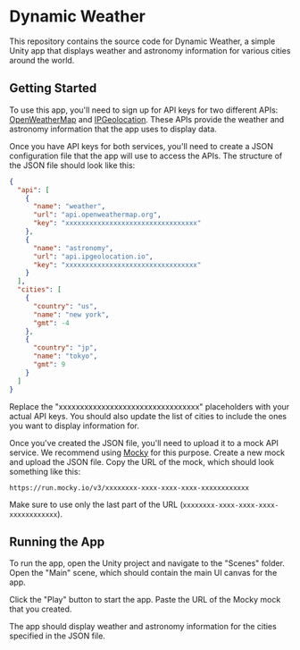 # Dynamic Weather

This repository contains the source code for Dynamic Weather, a simple Unity app that displays weather and astronomy information for various cities around the world.

## Getting Started

To use this app, you'll need to sign up for API keys for two different APIs: [OpenWeatherMap](https://openweathermap.org/) and [IPGeolocation](https://ipgeolocation.io/). These APIs provide the weather and astronomy information that the app uses to display data.

Once you have API keys for both services, you'll need to create a JSON configuration file that the app will use to access the APIs. The structure of the JSON file should look like this:

~~~json
{
  "api": [
    {
      "name": "weather",
      "url": "api.openweathermap.org",
      "key": "xxxxxxxxxxxxxxxxxxxxxxxxxxxxxxxxx"
    },
    {
      "name": "astronomy",
      "url": "api.ipgeolocation.io",
      "key": "xxxxxxxxxxxxxxxxxxxxxxxxxxxxxxxxx"
    }
  ],
  "cities": [
    {
      "country": "us",
      "name": "new york",
      "gmt": -4
    },
    {
      "country": "jp",
      "name": "tokyo",
      "gmt": 9
    }
  ]
}
~~~

Replace the "xxxxxxxxxxxxxxxxxxxxxxxxxxxxxxxxx" placeholders with your actual API keys. You should also update the list of cities to include the ones you want to display information for.

Once you've created the JSON file, you'll need to upload it to a mock API service. We recommend using [Mocky](https://www.mocky.io/) for this purpose. Create a new mock and upload the JSON file. Copy the URL of the mock, which should look something like this:

~~~
https://run.mocky.io/v3/xxxxxxxx-xxxx-xxxx-xxxx-xxxxxxxxxxxx
~~~
Make sure to use only the last part of the URL (`xxxxxxxx-xxxx-xxxx-xxxx-xxxxxxxxxxxx`).

## Running the App

To run the app, open the Unity project and navigate to the "Scenes" folder. Open the "Main" scene, which should contain the main UI canvas for the app.

Click the "Play" button to start the app. Paste the URL of the Mocky mock that you created.

The app should display weather and astronomy information for the cities specified in the JSON file.
